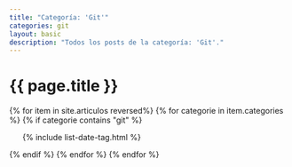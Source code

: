 ```yaml
---
title: "Categoría: 'Git'"
categories: git
layout: basic
description: "Todos los posts de la categoría: 'Git'."
---
```


<h1>{{ page.title }}</h1>

{% for item in site.articulos reversed%}
{% for categorie in item.categories %}
{% if categorie contains "git" %}
<ul>
    {% include list-date-tag.html %}
</ul>
{% endif %}
{% endfor %}
{% endfor %}
